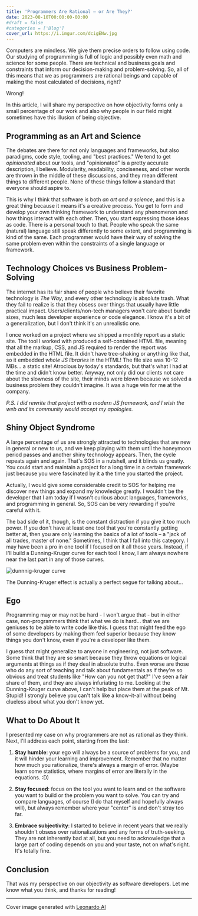 ```yaml
---
title: 'Programmers Are Rational — or Are They?'
date: 2023-08-10T00:00:00-00:00
#draft = false
#categories = ['Blog']
cover_url: https://i.imgur.com/dcigENw.jpg
---
```


Computers are mindless. We give them precise orders to follow using code. Our studying of programming is full of logic and possibly even math and science for some people. There are technical and business goals and constraints that inform our decision-making and problem-solving. So, all of this means that we as programmers are rational beings and capable of making the most calculated of decisions, right?

Wrong!

In this article, I will share my perspective on how objectivity forms only a small percentage of our work and also why people in our field might sometimes have this illusion of being objective.

## Programming as an Art and Science

The debates are there for not only languages and frameworks, but also paradigms, code style, tooling, and "best practices." We tend to get *opinionated* about our tools, and "opinionated" is a pretty accurate description, I believe. Modularity, readability, conciseness, and other words are thrown in the middle of these discussions, and they mean different things to different people. None of these things follow a standard that everyone should aspire to.

This is why I think that software is both *an art and a science*, and this is a great thing because it means it's a creative process. You get to form and develop your own thinking framework to understand any phenomenon and how things interact with each other. Then, you start expressing those ideas as code. There is a personal touch to that. People who speak the same (natural) language still speak differently to some extent, and programming is kind of the same. Each programmer would have their way of solving the same problem even within the constraints of a single language or framework.

## Technology Choices vs Business Problem-Solving

The internet has its fair share of people who believe their favorite technology is *The Way*, and every other technology is absolute trash. What they fail to realize is that they obsess over things that usually have little practical impact. Users/clients/non-tech managers won't care about bundle sizes, much less developer experience or code elegance. I know it's a bit of a generalization, but I don't think it's an unrealistic one.

I once worked on a project where we shipped a monthly report as a static site. The tool I worked with produced a self-contained HTML file, meaning that all the markup, CSS, and JS required to render the report was embedded in the HTML file. It didn't have tree-shaking or anything like that, so it embedded *whole JS libraries* in the HTML! The file size was 10-12 MBs... a static site! Atrocious by today's standards, but that's what I had at the time and didn't know better. Anyway, not only did our clients not care about the slowness of the site, their minds were blown because we solved a business problem they couldn't imagine. It was a huge win for me at the company.

*P.S. I did rewrite that project with a modern JS framework, and I wish the web and its community would accept my apologies.*

## Shiny Object Syndrome

A large percentage of us are strongly attracted to technologies that are new in general or new to us, and we keep playing with them until the honeymoon period passes and another shiny technology appears. Then, the cycle repeats again and again. That's SOS in a nutshell, and it blinds us greatly. You could start and maintain a project for a long time in a certain framework just because you were fascinated by it a the time you started the project.

Actually, I would give some considerable credit to SOS for helping me discover new things and expand my knowledge greatly. I wouldn't be the developer that I am today if I wasn't curious about languages, frameworks, and programming in general. So, SOS can be very rewarding if you're careful with it.

The bad side of it, though, is the constant distraction if you give it too much power. If you don't have at least one tool that you're constantly getting better at, then you are only learning the basics of a lot of tools – a "jack of all trades, master of none." Sometimes, I think that I fall into this category. I may have been a pro in one tool if I focused on it all those years. Instead, if I'll build a Dunning-Kruger curve for each tool I know, I am always nowhere near the last part in any of those curves.

![dunnnig-kruger curve](https://imgur.com/c4SkZ09.jpg)

The Dunning-Kruger effect is actually a perfect segue for talking about...

## Ego

Programming may or may not be hard - I won't argue that - but in either case, non-programmers think that what we do is hard... that we are geniuses to be able to write code like this. I guess that might feed the ego of some developers by making them feel superior because they know things you don't know, even if you're a developer like them.

I guess that might generalize to anyone in engineering, not just software. Some think that they are so smart because they throw equations or logical arguments at things as if they deal in absolute truths. Even worse are those who do any sort of teaching and talk about fundamentals as if they're so obvious and treat students like "How can you not get that?" I've seen a fair share of them, and they are always infuriating to me. Looking at the Dunning-Kruger curve above, I can't help but place them at the peak of Mt. Stupid! I strongly believe you can't talk like a know-it-all without being clueless about what you don't know yet.

## What to Do About It

I presented my case on why programmers are not as rational as they think. Next, I'll address each point, starting from the last:

1. **Stay humble**: your ego will always be a source of problems for you, and it will hinder your learning and improvement. Remember that no matter how much you rationalize, there's always a margin of error. (Maybe learn some statistics, where margins of error are literally in the equations. :D)
    
2. **Stay focused**: focus on the tool you want to learn and on the software you want to build or the problem you want to solve. You can try and compare languages, of course (I do that myself and hopefully always will), but always remember where your "center" is and don't stray too far.
    
3. **Embrace subjectivity**: I started to believe in recent years that we really shouldn't obsess over rationalizations and any forms of truth-seeking. They are not inherently bad at all, but you need to acknowledge that a large part of coding depends on you and your taste, not on what's right. It's totally fine.
    

## Conclusion

That was my perspective on our objectivity as software developers. Let me know what you think, and thanks for reading!

* * *

Cover image generated with [Leonardo AI](https://leonardo.ai/)
